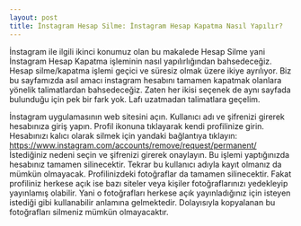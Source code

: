 ```yaml
---
layout: post
title: İnstagram Hesap Silme: İnstagram Hesap Kapatma Nasıl Yapılır?
---
```


İnstagram ile ilgili ikinci konumuz olan bu makalede Hesap Silme yani İnstagram Hesap Kapatma işleminin nasıl yapılırlığından bahsedeceğiz. Hesap silme/kapatma işlemi geçici ve süresiz olmak üzere ikiye ayrılıyor. Biz bu sayfamızda asıl amacı instagram hesabını tamamen kapatmak olanlara yönelik talimatlardan bahsedeceğiz. Zaten her ikisi seçenek de aynı sayfada bulunduğu için pek bir fark yok. Lafı uzatmadan talimatlara geçelim.

İnstagram uygulamasının web sitesini açın.
Kullanıcı adı ve şifrenizi girerek hesabınıza giriş yapın.
Profil ikonuna tıklayarak kendi profilinize girin.
Hesabınızı kalıcı olarak silmek için yandaki bağlantıya tıklayın: <a rel="nofollow noopener" href="https://www.instagram.com/accounts/remove/request/permanent/">https://www.instagram.com/accounts/remove/request/permanent/</a>
İstediğiniz nedeni seçin ve şifrenizi girerek onaylayın.
Bu işlemi yaptığınızda hesabınız tamamen silinecektir. Tekrar bu kullanıcı adıyla kayıt olmanız da mümkün olmayacak. Profilinizdeki fotoğraflar da tamamen silinecektir. Fakat profiliniz  herkese açık ise bazı siteler veya kişiler fotoğraflarınızı yedekleyip yayınlamış olabilir. Yani o fotoğrafları herkese açık yayınladığınız için isteyen istediği gibi kullanabilir anlamına gelmektedir. Dolayısıyla kopyalanan bu fotoğrafları silmeniz mümkün olmayacaktır.
